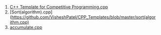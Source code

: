 1. [C++ Template for Competitive Programming.cpp](https://github.com/VisheshPatel/CPP_Templates/blob/master/C%2B%2B%20Template%20for%20Competitive%20Programming.cpp)
2. [Sort(algorithm).cpp](https://github.com/VisheshPatel/CPP_Templates/blob/master/sort(algorithm.cpp)
3. [accumulate.cpp](https://github.com/VisheshPatel/CPP_Templates/blob/master/accumulate.cpp)

